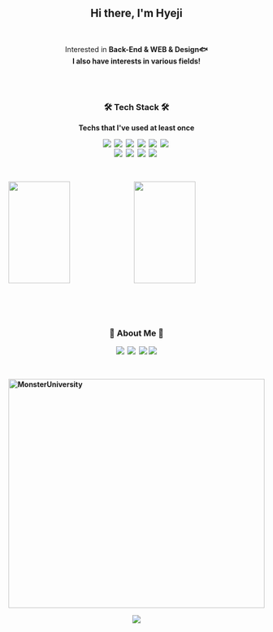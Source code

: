 
<h2 align="center">Hi there, I'm Hyeji</h2>
<br/>
<p align="center">
	Interested in <b>Back-End & WEB & Design<b/>🐟 
	<br/>
	I also have interests in various fields!
</p>

<br/>
<br/>
<h3 align="center">🛠 Tech Stack 🛠</h3>

<p align="center"> Techs that I've used at least once </p>

<p align="center">
  <img src="https://img.shields.io/badge/Python-3766AB?style=flat-square&logo=Python&logoColor=white"/></a>&nbsp 
  <img src="https://img.shields.io/badge/Java-007396?style=flat-square&logo=Java&logoColor=white"/></a>&nbsp 
  <img src="https://img.shields.io/badge/Oracle-E6B91E?style=flat-square&logo=Oracle&logoColor=white"/></a>&nbsp 
  <img src="https://img.shields.io/badge/apache tomcat-F8DC75?style=flat-square&logo=apachetomcat&logoColor=white"></a>&nbsp 
  <img src="https://img.shields.io/badge/Spring-6DB33F?style=flat-square&logo=Spring&logoColor=white"/></a>&nbsp 
  <img src="https://img.shields.io/badge/SpringBoot-6DB33F?style=flat-square&logo=Spring&logoColor=white"/></a>&nbsp 
  <br>
  <img src="https://img.shields.io/badge/css-1572B6?style=flat-square&logo=css3&logoColor=white"/></a>&nbsp 
  <img src="https://img.shields.io/badge/html5-11B48A?style=flat-square&logo=html5&logoColor=white"/></a>&nbsp 
  <img src="https://img.shields.io/badge/Javascript-ffb13b?style=flat-square&logo=javascript&logoColor=white"/></a>&nbsp 
  <img src="https://img.shields.io/badge/jquery-0769AD?style=flat-square&logo=jquery&logoColor=white"/></a>&nbsp 

</p>
<br/>
<!-- <h3 align="center"></h3> -->

<!-- 테마 참고: https://github.com/anuraghazra/github-readme-stats/blob/master/themes/README.md -->

<img src="https://github-readme-stats.vercel.app/api?username=hyezzzzziiiii" height="200" width="49%" /><img src="https://github-readme-stats.vercel.app/api/top-langs/?username=hyezzzzziiiii&layout=compact" height="200"  width="49%"/>     

<br>
<br>
<br>
<h3 align="center"> 🧸 About Me 🧸 </h3>
<p align="center"> 
  <a href="https://www.notion.so/hyezzzzziiiii/Space-station-7b90f3638f734379b4f79e84a30cdcac"><img src="https://img.shields.io/badge/Notion-E4405F?style=flat-square&logo=Notion&logoColor=white&link=https://www.notion.so/hyezzzzziiiii/Space-station-7b90f3638f734379b4f79e84a30cdcac"/></a>&nbsp	
  <a href="https://www.instagram.com/pageofabook/"><img src="https://img.shields.io/badge/Instagram-E4405F?style=flat-square&logo=Instagram&logoColor=white&link=https://www.instagram.com/pageofabook/"/></a>&nbsp
  <a href="mailto:hyezzzzziiiii@gmail.com"><img src="https://img.shields.io/badge/Gmail-d14836?style=flat-square&logo=Gmail&logoColor=white&link=hyezzzzziiiii@gmail.com"/></a>
  <a href="https://github.com/hyezzzzziiiii"><img src="https://img.shields.io/badge/github-181717?style=flat-square&logo=github&logoColor=white&link=https://github.com/hyezzzzziiiii"/></a>

</p>

<br>




<img src="https://c4.wallpaperflare.com/wallpaper/506/481/196/movie-monsters-university-art-monsters-university-don-monsters-university-wallpaper-preview.jpg" width="100%" height="450px" title="px(픽셀) 크기 설정" alt="MonsterUniversity"></img><br/>

<p align="center">
  <a href="https://hits.seeyoufarm.com"><img src="https://hits.seeyoufarm.com/api/count/incr/badge.svg?url=https://github.com/hyezzzzziiiii&count_bg=%23ED6DA3&title_bg=%2386757E&icon=github.svg&icon_color=%23E1DEDE&title=hits&edge_flat=false"/></a>
</p>

